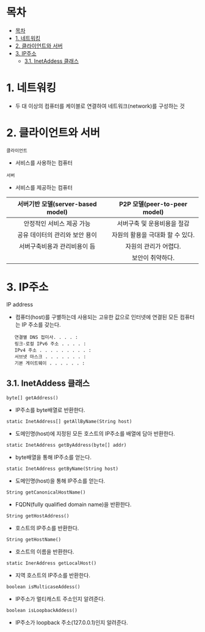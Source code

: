 # 목차
- [목차](#목차)
- [1. 네트워킹](#1-네트워킹)
- [2. 클라이언트와 서버](#2-클라이언트와-서버)
- [3. IP주소](#3-ip주소)
  - [3.1. InetAddess 클래스](#31-inetaddess-클래스)

# 1. 네트워킹
- 두 대 이상의 컴퓨터를 케이블로 연결하여 네트워크(network)를 구성하는 것

# 2. 클라이언트와 서버
`클라이언트`
- 서비스를 사용하는 컴퓨터

`서버`
- 서비스를 제공하는 컴퓨터

|서버기반 모델(server-based model)|P2P 모델(peer-to-peer model)
|:-:|:-:|
|안정적인 서비스 제공 가능|서버구축 및 운용비용을 절감
|공유 데이터의 관리와 보안 용이|자원의 활용을 극대화 할 수 있다.
|서버구축비용과 관리비용이 듬|자원의 관리가 어렵다.
|　|보안이 취약하다.

# 3. IP주소
IP address
- 컴퓨터(host)를 구별하는데 사용되는 고유한 값으로 인터넷에 연결된 모든 컴퓨터는 IP 주소를 갖는다.
```
   연결별 DNS 접미사. . . . :
   링크-로컬 IPv6 주소 . . . . : 
   IPv4 주소 . . . . . . . . . : 
   서브넷 마스크 . . . . . . . : 
   기본 게이트웨이 . . . . . . : 
```
## 3.1. InetAddess 클래스
`byte[] getAddress()`
- IP주소를 byte배열로 반환한다.

`static InetAddress[] getAllByName(String host)`
- 도메인명(host)에 지정된 모든 호스트의 IP주소를 배열에 담아 반환한다.

`static InetAddress getByAddress(byte[] addr)`
- byte배열을 통해 IP주소를 얻는다.

`static InetAddress getByName(String host)`
- 도메인명(host)을 통해 IP주소를 얻는다.

`String getCanonicalHostName()`
- FQDN(fully qualified domain name)을 반환한다.

`String getHostAddress()`
- 호스트의 IP주소를 반환한다.

`String getHostName()`
- 호스트의 이름을 반환한다.

`static InerAddress getLocalHost()`
- 지역 호스트의 IP주소를 반환한다.
  
`boolean isMulticaseAddess()`
- IP주소가 멀티캐스트 주소인지 알려준다.

`boolean isLoopbackAddess()`
- IP주소가 loopback 주소(127.0.0.1)인지 알려준다.